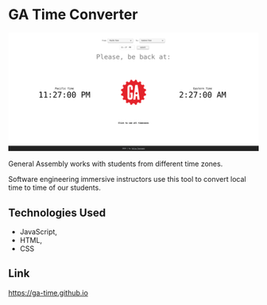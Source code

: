 # GA Time Converter
![timeConverter](assets/ga-time.png)

General Assembly works with students from different time zones. 

Software engineering immersive instructors use this tool to convert local time to time of our students.

## Technologies Used
- JavaScript,
- HTML,
- CSS

## Link
<https://ga-time.github.io>

